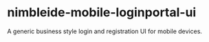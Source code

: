 # nimbleide-mobile-loginportal-ui
A generic business style login and registration UI for mobile devices.
